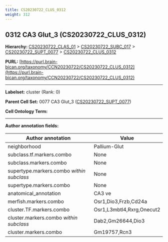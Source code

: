 ```yaml
---
title: CS20230722_CLUS_0312
weight: 312
---
```

## 0312 CA3 Glut_3 (CS20230722_CLUS_0312)
<b>Hierarchy: </b>
[CS20230722_CLAS_01](../CS20230722_CLAS_01) >
[CS20230722_SUBC_017](../CS20230722_SUBC_017) >
[CS20230722_SUPT_0077](../CS20230722_SUPT_0077) >
[CS20230722_CLUS_0312](../CS20230722_CLUS_0312)

**PURL:** [https://purl.brain-bican.org/taxonomy/CCN20230722/CS20230722_CLUS_0312](https://purl.brain-bican.org/taxonomy/CCN20230722/CS20230722_CLUS_0312)

---


**Labelset:** cluster (Rank: 0)

**Parent Cell Set:** 0077 CA3 Glut_3 ([CS20230722_SUPT_0077](../CS20230722_SUPT_0077))



**Cell Ontology Term:** 

[MARKER GENES.]: #


---

[TRANSFERRED ANNOTATIONS.]: #


[AUTHOR ANNOTATION FIELDS.]: #


**Author annotation fields:**

| Author annotation | Value |
|-------------------|-------|
|neighborhood|Pallium-Glut|
|subclass.tf.markers.combo|None|
|subclass.markers.combo|None|
|supertype.markers.combo _within subclass_|None|
|supertype.markers.combo|None|
|anatomical_annotation|CA3 ve|
|merfish.markers.combo|Osr1,Dio3,Frzb,Cd24a|
|cluster.TF.markers.combo|Osr1,L3mbtl4,Rxrg,Onecut2|
|cluster.markers.combo _within subclass_|Dab2,Gm26644,Dio3|
|cluster.markers.combo|Gm19757,Rcn3|
